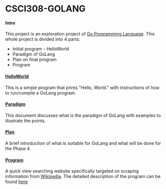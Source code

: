 # CSCI308-GOLANG

#### Intro 

This project is an exploration project of [Go Programming Language](https://golang.org/). This whole project is divided 
into 4 parts:
* Initial program - HelloWorld
* Paradigm of GoLang
* Plan on final program
* Program

#### [HelloWorld](./Phase1-HelloWorld)

This is a simple program that prints "Hello, World." with instructions of how to run/compile a GoLang program.

#### [Paradigm](./Phase2-Paradigm)

This document discusses what is the paradigm of GoLang with examples to illustrate the points.

#### [Plan](./Phase3-Plan)

A brief introduction of what is suitable for GoLang and what will be done for the Phase 4.

#### [Program](./Phase4-Program)

A quick view searching website specifically targeted on scraping information from [Wikipedia](https://en.wikipedia.org/wiki/Main_Page).
The detailed description of the program can be found [here](./Phase4-Program/README.md)


